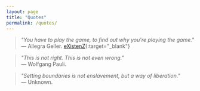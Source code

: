 ```yaml
---
layout: page
title: "Quotes"
permalink: /quotes/
---
```


> _"You have to play the game, to find out why you're playing the game."_  
> — Allegra Geller. [eXistenZ](https://www.imdb.com/title/tt0120907/){:target="_blank"}

> _"This is not right. This is not even wrong."_  
> — Wolfgang Pauli.


> _"Setting boundaries is not enslavement, but a way of liberation."_  
> — Unknown.


